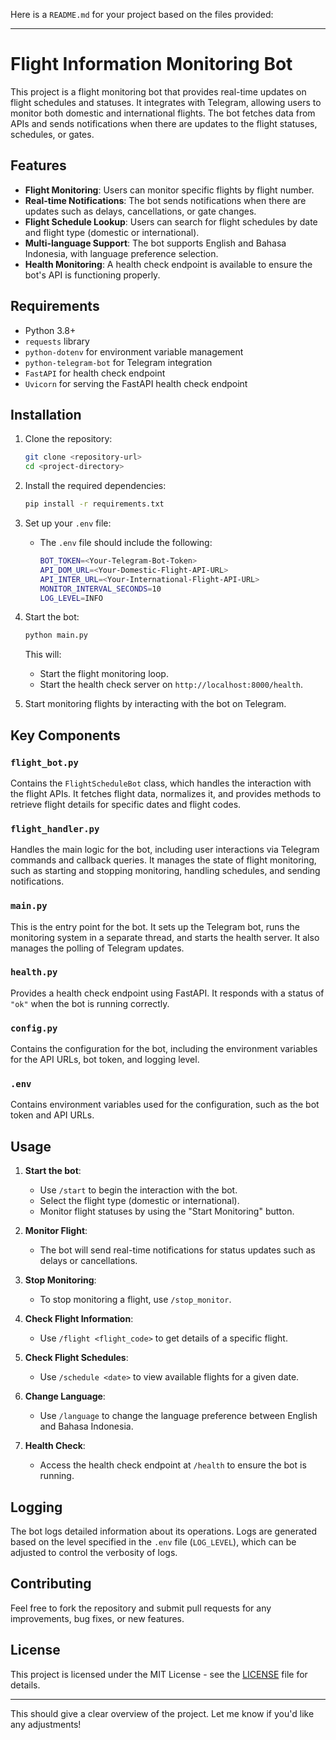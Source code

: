 Here is a `README.md` for your project based on the files provided:

---

# Flight Information Monitoring Bot

This project is a flight monitoring bot that provides real-time updates on flight schedules and statuses. It integrates with Telegram, allowing users to monitor both domestic and international flights. The bot fetches data from APIs and sends notifications when there are updates to the flight statuses, schedules, or gates.

## Features

* **Flight Monitoring**: Users can monitor specific flights by flight number.
* **Real-time Notifications**: The bot sends notifications when there are updates such as delays, cancellations, or gate changes.
* **Flight Schedule Lookup**: Users can search for flight schedules by date and flight type (domestic or international).
* **Multi-language Support**: The bot supports English and Bahasa Indonesia, with language preference selection.
* **Health Monitoring**: A health check endpoint is available to ensure the bot's API is functioning properly.

## Requirements

* Python 3.8+
* `requests` library
* `python-dotenv` for environment variable management
* `python-telegram-bot` for Telegram integration
* `FastAPI` for health check endpoint
* `Uvicorn` for serving the FastAPI health check endpoint

## Installation

1. Clone the repository:

   ```bash
   git clone <repository-url>
   cd <project-directory>
   ```

2. Install the required dependencies:

   ```bash
   pip install -r requirements.txt
   ```

3. Set up your `.env` file:

   * The `.env` file should include the following:

     ```bash
     BOT_TOKEN=<Your-Telegram-Bot-Token>
     API_DOM_URL=<Your-Domestic-Flight-API-URL>
     API_INTER_URL=<Your-International-Flight-API-URL>
     MONITOR_INTERVAL_SECONDS=10
     LOG_LEVEL=INFO
     ```

4. Start the bot:

   ```bash
   python main.py
   ```

   This will:

   * Start the flight monitoring loop.
   * Start the health check server on `http://localhost:8000/health`.

5. Start monitoring flights by interacting with the bot on Telegram.

## Key Components

### `flight_bot.py`

Contains the `FlightScheduleBot` class, which handles the interaction with the flight APIs. It fetches flight data, normalizes it, and provides methods to retrieve flight details for specific dates and flight codes.

### `flight_handler.py`

Handles the main logic for the bot, including user interactions via Telegram commands and callback queries. It manages the state of flight monitoring, such as starting and stopping monitoring, handling schedules, and sending notifications.

### `main.py`

This is the entry point for the bot. It sets up the Telegram bot, runs the monitoring system in a separate thread, and starts the health server. It also manages the polling of Telegram updates.

### `health.py`

Provides a health check endpoint using FastAPI. It responds with a status of `"ok"` when the bot is running correctly.

### `config.py`

Contains the configuration for the bot, including the environment variables for the API URLs, bot token, and logging level.

### `.env`

Contains environment variables used for the configuration, such as the bot token and API URLs.

## Usage

1. **Start the bot**:

   * Use `/start` to begin the interaction with the bot.
   * Select the flight type (domestic or international).
   * Monitor flight statuses by using the "Start Monitoring" button.

2. **Monitor Flight**:

   * The bot will send real-time notifications for status updates such as delays or cancellations.

3. **Stop Monitoring**:

   * To stop monitoring a flight, use `/stop_monitor`.

4. **Check Flight Information**:

   * Use `/flight <flight_code>` to get details of a specific flight.

5. **Check Flight Schedules**:

   * Use `/schedule <date>` to view available flights for a given date.

6. **Change Language**:

   * Use `/language` to change the language preference between English and Bahasa Indonesia.

7. **Health Check**:

   * Access the health check endpoint at `/health` to ensure the bot is running.

## Logging

The bot logs detailed information about its operations. Logs are generated based on the level specified in the `.env` file (`LOG_LEVEL`), which can be adjusted to control the verbosity of logs.

## Contributing

Feel free to fork the repository and submit pull requests for any improvements, bug fixes, or new features.

## License

This project is licensed under the MIT License - see the [LICENSE](LICENSE) file for details.

---

This should give a clear overview of the project. Let me know if you'd like any adjustments!
